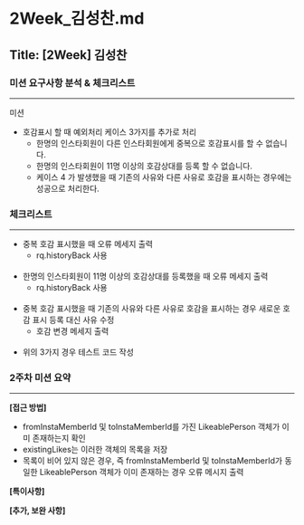 # 2Week_김성찬.md

## Title: [2Week] 김성찬

### 미션 요구사항 분석 & 체크리스트

---
미션

- 호감표시 할 때 예외처리 케이스 3가지를 추가로 처리
  - 한명의 인스타회원이 다른 인스타회원에게 중복으로 호감표시를 할 수 없습니다.
  - 한명의 인스타회원이 11명 이상의 호감상대를 등록 할 수 없습니다.
  - 케이스 4 가 발생했을 때 기존의 사유와 다른 사유로 호감을 표시하는 경우에는 성공으로 처리한다.


### 체크리스트

---

- 중복 호감 표시했을 때 오류 메세지 출력
  - rq.historyBack 사용<br></br>
- 한명의 인스타회원이 11명 이상의 호감상대를 등록했을 때 오류 메세지 출력
  - rq.historyBack 사용<br></br>
- 중복 호감 표시했을 때 기존의 사유와 다른 사유로 호감을 표시하는 경우 새로운 호감 표시 등록 대신 사유 수정
  - 호감 변경 메세지 출력<br></br>
- 위의 3가지 경우 테스트 코드 작성


### 2주차 미션 요약

---

**[접근 방법]**

- fromInstaMemberId 및 toInstaMemberId를 가진 LikeablePerson 객체가 이미 존재하는지 확인
- existingLikes는 이러한 객체의 목록을 저장
- 목록이 비어 있지 않은 경우, 즉 fromInstaMemberId 및 toInstaMemberId가 동일한 LikeablePerson 객체가 이미 존재하는 경우 오류 메시지 출력




**[특이사항]**



**[추가, 보완 사항]**

